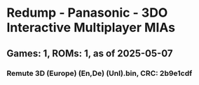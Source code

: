 # Redump - Panasonic - 3DO Interactive Multiplayer MIAs
## Games: 1, ROMs: 1, as of 2025-05-07

### Remute 3D (Europe) (En,De) (Unl).bin, CRC: 2b9e1cdf
